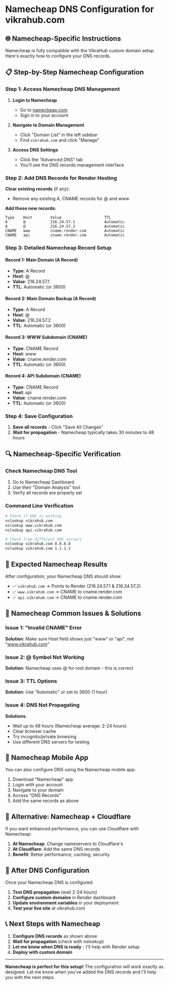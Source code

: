 # Namecheap DNS Configuration for vikrahub.com

## 🌐 Namecheap-Specific Instructions

Namecheap is fully compatible with the VikraHub custom domain setup. Here's exactly how to configure your DNS records.

## 📋 Step-by-Step Namecheap Configuration

### Step 1: Access Namecheap DNS Management

1. **Login to Namecheap**
   - Go to [namecheap.com](https://namecheap.com)
   - Sign in to your account

2. **Navigate to Domain Management**
   - Click "Domain List" in the left sidebar
   - Find `vikrahub.com` and click "Manage"

3. **Access DNS Settings**
   - Click the "Advanced DNS" tab
   - You'll see the DNS records management interface

### Step 2: Add DNS Records for Render Hosting

**Clear existing records** (if any):
- Remove any existing A, CNAME records for @ and www

**Add these new records:**

```dns
Type    Host        Value                   TTL
A       @           216.24.57.1             Automatic
A       @           216.24.57.2             Automatic  
CNAME   www         cname.render.com        Automatic
CNAME   api         cname.render.com        Automatic
```

### Step 3: Detailed Namecheap Record Setup

#### Record 1: Main Domain (A Record)
- **Type**: A Record
- **Host**: @ 
- **Value**: 216.24.57.1
- **TTL**: Automatic (or 3600)

#### Record 2: Main Domain Backup (A Record)  
- **Type**: A Record
- **Host**: @
- **Value**: 216.24.57.2
- **TTL**: Automatic (or 3600)

#### Record 3: WWW Subdomain (CNAME)
- **Type**: CNAME Record
- **Host**: www
- **Value**: cname.render.com
- **TTL**: Automatic (or 3600)

#### Record 4: API Subdomain (CNAME)
- **Type**: CNAME Record  
- **Host**: api
- **Value**: cname.render.com
- **TTL**: Automatic (or 3600)

### Step 4: Save Configuration

1. **Save all records** - Click "Save All Changes" 
2. **Wait for propagation** - Namecheap typically takes 30 minutes to 48 hours

## 🔍 Namecheap-Specific Verification

### Check Namecheap DNS Tool
1. Go to Namecheap Dashboard
2. Use their "Domain Analysis" tool
3. Verify all records are properly set

### Command Line Verification
```bash
# Check if DNS is working
nslookup vikrahub.com
nslookup www.vikrahub.com  
nslookup api.vikrahub.com

# Check from different DNS servers
nslookup vikrahub.com 8.8.8.8
nslookup vikrahub.com 1.1.1.1
```

## 🎯 Expected Namecheap Results

After configuration, your Namecheap DNS should show:
- ✅ `vikrahub.com` → Points to Render (216.24.57.1 & 216.24.57.2)
- ✅ `www.vikrahub.com` → CNAME to cname.render.com
- ✅ `api.vikrahub.com` → CNAME to cname.render.com

## 🚨 Namecheap Common Issues & Solutions

### Issue 1: "Invalid CNAME" Error
**Solution**: Make sure Host field shows just "www" or "api", not "www.vikrahub.com"

### Issue 2: @ Symbol Not Working
**Solution**: Namecheap uses @ for root domain - this is correct

### Issue 3: TTL Options
**Solution**: Use "Automatic" or set to 3600 (1 hour)

### Issue 4: DNS Not Propagating
**Solutions**:
- Wait up to 48 hours (Namecheap average: 2-24 hours)
- Clear browser cache
- Try incognito/private browsing
- Use different DNS servers for testing

## 📱 Namecheap Mobile App

You can also configure DNS using the Namecheap mobile app:
1. Download "Namecheap" app
2. Login with your account
3. Navigate to your domain
4. Access "DNS Records"
5. Add the same records as above

## 🔧 Alternative: Namecheap + Cloudflare

If you want enhanced performance, you can use Cloudflare with Namecheap:

1. **At Namecheap**: Change nameservers to Cloudflare's
2. **At Cloudflare**: Add the same DNS records
3. **Benefit**: Better performance, caching, security

## 🎉 After DNS Configuration

Once your Namecheap DNS is configured:

1. **Test DNS propagation** (wait 2-24 hours)
2. **Configure custom domains** in Render dashboard
3. **Update environment variables** in your deployment
4. **Test your live site** at vikrahub.com

## 📞 Next Steps with Namecheap

1. **Configure DNS records** as shown above
2. **Wait for propagation** (check with nslookup)
3. **Let me know when DNS is ready** - I'll help with Render setup
4. **Deploy with custom domain**

---

**Namecheap is perfect for this setup!** The configuration will work exactly as designed. Let me know when you've added the DNS records and I'll help you with the next steps.
